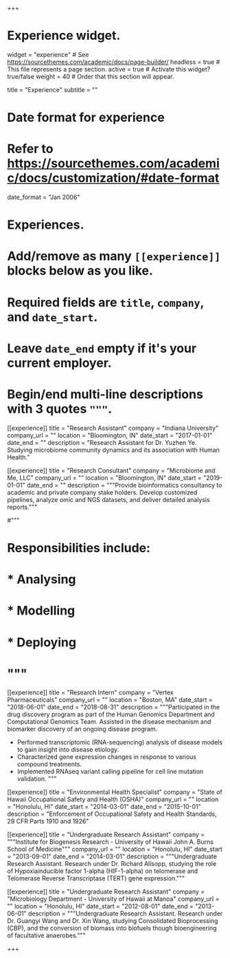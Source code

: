 +++
# Experience widget.
widget = "experience"  # See https://sourcethemes.com/academic/docs/page-builder/
headless = true  # This file represents a page section.
active = true  # Activate this widget? true/false
weight = 40  # Order that this section will appear.

title = "Experience"
subtitle = ""

# Date format for experience
#   Refer to https://sourcethemes.com/academic/docs/customization/#date-format
date_format = "Jan 2006"

# Experiences.
#   Add/remove as many `[[experience]]` blocks below as you like.
#   Required fields are `title`, `company`, and `date_start`.
#   Leave `date_end` empty if it's your current employer.
#   Begin/end multi-line descriptions with 3 quotes `"""`.

[[experience]]
  title = "Research Assistant"
  company = "Indiana University"
  company_url = ""
  location = "Bloomington, IN"
  date_start = "2017-01-01"
  date_end = ""
  description = "Research Assistant for Dr. Yuzhen Ye. Studying microbiome community dynamics and its association with Human Health."

[[experience]]
  title = "Research Consultant"
  company = "Microbiome and Me, LLC"
  company_url = ""
  location = "Bloomington, IN"
  date_start = "2019-01-01"
  date_end = ""
  description = """Provide bioinformatics consultancy to academic and private company stake holders. Develop customized pipelines, analyze omic and NGS datasets, and deliver detailed analysis reports."""

#"""
#  Responsibilities include:
#  
#  * Analysing
#  * Modelling
#  * Deploying
#  """

[[experience]]
  title = "Research Intern"
  company = "Vertex Pharmaceuticals"
  company_url = ""
  location = "Boston, MA"
  date_start = "2018-06-01"
  date_end = "2018-08-31"
  description = """Participated in the drug discovery program as part of the Human Genomics Department and Computational Genomics Team. Assisted in the disease mechanism and biomarker discovery of an ongoing disease program. 

* Performed transcriptomic (RNA-sequencing) analysis of disease models to gain insight into disease etiology.
* Characterized gene expression changes in response to various compound treatments.
* Implemented RNAseq variant calling pipeline for cell line mutation validation.
"""

[[experience]]
  title = "Environmental Health Specialist"
  company = "State of Hawaii Occupational Safety and Health (OSHA)"
  company_url = ""
  location = "Honolulu, HI"
  date_start = "2014-03-01"
  date_end = "2015-10-01"
  description = "Enforcement of Occupational Safety and Health Standards, 29 CFR Parts 1910 and 1926"

[[experience]]
  title = "Undergraduate Research Assistant"
  company = """Institute for Biogenesis Research - University of Hawaii John A. Burns School of Medicine"""
  company_url = ""
  location = "Honolulu, HI"
  date_start = "2013-09-01"
  date_end = "2014-03-01"
  description = """Undergraduate Research Assistant. Research under Dr. Richard Allsopp, studying the role of Hypoxiainducible
factor 1-alpha (HIF-1-alpha) on telomerase and Telomerase Reverse Transcriptase (TERT) gene
expression."""

[[experience]]
  title = "Undergraduate Research Assistant"
  company = "Microbiology Department - University of Hawaii at Manoa"
  company_url = ""
  location = "Honolulu, HI"
  date_start = "2012-08-01"
  date_end = "2013-06-01"
  description = """Undergraduate Research Assistant. Research under Dr. Guangyi Wang and Dr. Xin Wang, studying
Consolidated Bioprocessing (CBP), and the conversion of biomass into biofuels though bioengineering of
facultative anaerobes."""

+++
